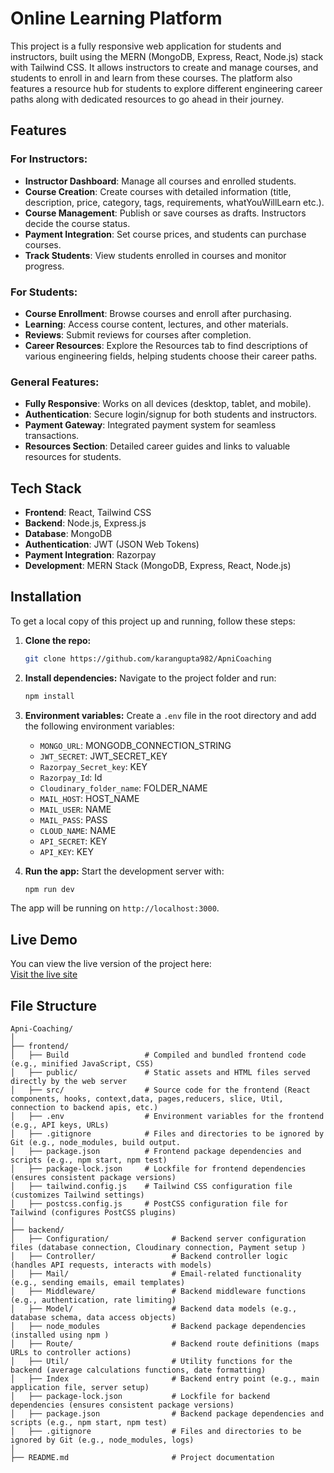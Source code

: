 # Online Learning Platform

This project is a fully responsive web application for students and instructors, built using the MERN (MongoDB, Express, React, Node.js) stack with Tailwind CSS. It allows instructors to create and manage courses, and students to enroll in and learn from these courses. The platform also features a resource hub for students to explore different engineering career paths along with dedicated resources to go ahead in their journey.

## Features

### For Instructors:
- **Instructor Dashboard**: Manage all courses and enrolled students.
- **Course Creation**: Create courses with detailed information (title, description, price, category, tags, requirements, whatYouWillLearn etc.).
- **Course Management**: Publish or save courses as drafts. Instructors decide the course status.
- **Payment Integration**: Set course prices, and students can purchase courses.
- **Track Students**: View students enrolled in courses and monitor progress.

### For Students:
- **Course Enrollment**: Browse courses and enroll after purchasing.
- **Learning**: Access course content, lectures, and other materials.
- **Reviews**: Submit reviews for courses after completion.
- **Career Resources**: Explore the Resources tab to find descriptions of various engineering fields, helping students choose their career paths.

### General Features:
- **Fully Responsive**: Works on all devices (desktop, tablet, and mobile).
- **Authentication**: Secure login/signup for both students and instructors.
- **Payment Gateway**: Integrated payment system for seamless transactions.
- **Resources Section**: Detailed career guides and links to valuable resources for  students.
  
## Tech Stack

- **Frontend**: React, Tailwind CSS
- **Backend**: Node.js, Express.js
- **Database**: MongoDB
- **Authentication**: JWT (JSON Web Tokens)
- **Payment Integration**: Razorpay
- **Development**: MERN Stack (MongoDB, Express, React, Node.js)

## Installation

To get a local copy of this project up and running, follow these steps:

1. **Clone the repo:**
    ```bash
    git clone https://github.com/karangupta982/ApniCoaching
    ```
2. **Install dependencies:**
    Navigate to the project folder and run:
    ```bash
    npm install
    ```
3. **Environment variables:**
   Create a `.env` file in the root directory and add the following environment variables:
    - `MONGO_URL`: MONGODB_CONNECTION_STRING
    - `JWT_SECRET`: JWT_SECRET_KEY
    - `Razorpay_Secret_key`: KEY
    - `Razorpay_Id`: Id
    - `Cloudinary_folder_name`: FOLDER_NAME
    - `MAIL_HOST`: HOST_NAME
    - `MAIL_USER`: NAME
    - `MAIL_PASS`: PASS
    - `CLOUD_NAME`: NAME
    - `API_SECRET`: KEY
    - `API_KEY`: KEY


  
4. **Run the app:**
    Start the development server with:
    ```bash
    npm run dev
    ```

The app will be running on `http://localhost:3000`.


## Live Demo

You can view the live version of the project here:  
[Visit the live site](https://apnicoaching.netlify.app/)


## File Structure

```plaintext
Apni-Coaching/
│
├── frontend/
│   ├── Build                 # Compiled and bundled frontend code (e.g., minified JavaScript, CSS)
│   ├── public/               # Static assets and HTML files served directly by the web server
│   ├── src/                  # Source code for the frontend (React components, hooks, context,data, pages,reducers, slice, Util, connection to backend apis, etc.)
│   ├── .env                  # Environment variables for the frontend (e.g., API keys, URLs) 
│   ├── .gitignore            # Files and directories to be ignored by Git (e.g., node_modules, build output.
│   ├── package.json          # Frontend package dependencies and scripts (e.g., npm start, npm test)
│   ├── package-lock.json     # Lockfile for frontend dependencies (ensures consistent package versions)
│   ├── tailwind.config.js    # Tailwind CSS configuration file (customizes Tailwind settings) 
│   ├── postcss.config.js     # PostCSS configuration file for Tailwind (configures PostCSS plugins)
│
├── backend/
│   ├── Configuration/              # Backend server configuration files (database connection, Cloudinary connection, Payment setup )
│   ├── Controller/                 # Backend controller logic (handles API requests, interacts with models)
│   ├── Mail/                       # Email-related functionality (e.g., sending emails, email templates)
│   ├── Middleware/                 # Backend middleware functions (e.g., authentication, rate limiting)
│   ├── Model/                      # Backend data models (e.g., database schema, data access objects)
│   ├── node_modules                # Backend package dependencies (installed using npm )
│   ├── Route/                      # Backend route definitions (maps URLs to controller actions)
│   ├── Util/                       # Utility functions for the backend (average calculations functions, date formatting) 
│   ├── Index                       # Backend entry point (e.g., main application file, server setup)
│   ├── package-lock.json           # Lockfile for backend dependencies (ensures consistent package versions)
│   ├── package.json                # Backend package dependencies and scripts (e.g., npm start, npm test)
│   ├── .gitignore                  # Files and directories to be ignored by Git (e.g., node_modules, logs)
│
├── README.md                       # Project documentation


